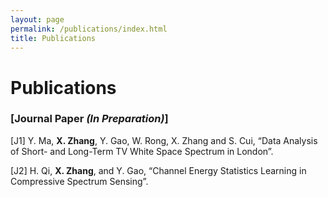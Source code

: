 ```yaml
---
layout: page
permalink: /publications/index.html
title: Publications
---
```

# Publications


### [Journal Paper _(In Preparation)_]

[J1] Y. Ma, **X. Zhang**, Y. Gao, W. Rong, X. Zhang and S. Cui, “Data Analysis of Short- and Long-Term
TV White Space Spectrum in London”.

[J2] H. Qi, **X. Zhang**, and Y. Gao, “Channel Energy Statistics Learning in Compressive Spectrum Sensing”.






